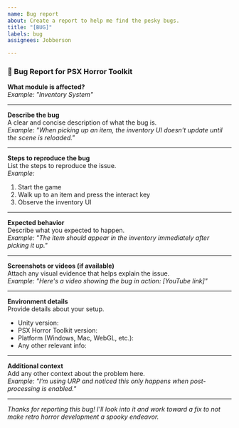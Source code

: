 ```yaml
---
name: Bug report
about: Create a report to help me find the pesky bugs.
title: "[BUG]"
labels: bug
assignees: Jobberson

---
```


### 🐞 Bug Report for PSX Horror Toolkit

**What module is affected?**  
_Example: "Inventory System"_

---

**Describe the bug**  
A clear and concise description of what the bug is.  
_Example: "When picking up an item, the inventory UI doesn't update until the scene is reloaded."_

---

**Steps to reproduce the bug**  
List the steps to reproduce the issue.  
_Example:_  
1. Start the game  
2. Walk up to an item and press the interact key  
3. Observe the inventory UI  

---

**Expected behavior**  
Describe what you expected to happen.  
_Example: "The item should appear in the inventory immediately after picking it up."_

---

**Screenshots or videos (if available)**  
Attach any visual evidence that helps explain the issue.  
_Example: "Here's a video showing the bug in action: [YouTube link]"_

---

**Environment details**  
Provide details about your setup.  
- Unity version:  
- PSX Horror Toolkit version:  
- Platform (Windows, Mac, WebGL, etc.):  
- Any other relevant info:

---

**Additional context**  
Add any other context about the problem here.  
_Example: "I’m using URP and noticed this only happens when post-processing is enabled."_

---

_Thanks for reporting this bug! I'll look into it and work toward a fix to not make retro horror development a spooky endeavor._
